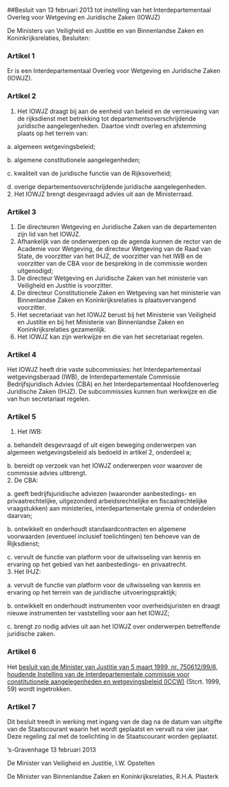 <meta http-equiv='Content-Type' content='text/html; charset=utf-8' />

##Besluit van 13 februari 2013 tot instelling van het Interdepartementaal Overleg voor Wetgeving en Juridische Zaken (IOWJZ)

De Ministers van Veiligheid en Justitie en van Binnenlandse Zaken en Koninkrijksrelaties,  Besluiten:    

### Artikel  1  

Er is een Interdepartementaal Overleg voor Wetgeving en Juridische Zaken (IOWJZ). 

### Artikel  2  

1.  Het IOWJZ draagt bij aan de eenheid van beleid en de vernieuwing van de rijksdienst met betrekking tot departementsoverschrijdende juridische aangelegenheden. Daartoe vindt overleg en afstemming plaats op het terrein van: 

a. algemeen wetgevingsbeleid;  

b. algemene constitutionele aangelegenheden;  

c. kwaliteit van de juridische functie van de Rijksoverheid;  

d. overige departementsoverschrijdende juridische aangelegenheden.     
2.  Het IOWJZ brengt desgevraagd advies uit aan de Ministerraad.  

### Artikel  3  

1.  De directeuren Wetgeving en Juridische Zaken van de departementen zijn lid van het IOWJZ.   
2.  Afhankelijk van de onderwerpen op de agenda kunnen de rector van de Academie voor Wetgeving, de directeur Wetgeving van de Raad van State, de voorzitter van het IHJZ, de voorzitter van het IWB en de voorzitter van de CBA voor de bespreking in de commissie worden uitgenodigd;   
3.  De directeur Wetgeving en Juridische Zaken van het ministerie van Veiligheid en Justitie is voorzitter.   
4.  De directeur Constitutionele Zaken en Wetgeving van het ministerie van Binnenlandse Zaken en Koninkrijksrelaties is plaatsvervangend voorzitter.   
5.  Het secretariaat van het IOWJZ berust bij het Ministerie van Veiligheid en Justitie en bij het Ministerie van Binnenlandse Zaken en Koninkrijksrelaties gezamenlijk.   
6.  Het IOWJZ kan zijn werkwijze en die van het secretariaat regelen.  

### Artikel  4  

Het IOWJZ heeft drie vaste subcommissies: het Interdepartementaal wetgevingsberaad (IWB), de Interdepartementale Commissie Bedrijfsjuridisch Advies (CBA) en het Interdepartementaal Hoofdenoverleg Juridische Zaken (IHJZ). De subcommissies kunnen hun werkwijze en die van hun secretariaat regelen. 

### Artikel  5  

1.  Het IWB: 

a. behandelt desgevraagd of uit eigen beweging onderwerpen van algemeen wetgevingsbeleid als bedoeld in artikel 2, onderdeel a;  

b. bereidt op verzoek van het IOWJZ onderwerpen voor waarover de commissie advies uitbrengt.     
2.  De CBA: 

a. geeft bedrijfsjuridische adviezen (waaronder aanbestedings- en privaatrechtelijke, uitgezonderd arbeidsrechtelijke en fiscaalrechtelijke vraagstukken) aan ministeries, interdepartementale gremia of onderdelen daarvan;  

b. ontwikkelt en onderhoudt standaardcontracten en algemene voorwaarden (eventueel inclusief toelichtingen) ten behoeve van de Rijksdienst;  

c. vervult de functie van platform voor de uitwisseling van kennis en ervaring op het gebied van het aanbestedings- en privaatrecht.     
3.  Het IHJZ: 

a. vervult de functie van platform voor de uitwisseling van kennis en ervaring op het terrein van de juridische uitvoeringspraktijk;  

b. ontwikkelt en onderhoudt instrumenten voor overheidsjuristen en draagt nieuwe instrumenten ter vaststelling voor aan het IOWJZ;  

c. brengt zo nodig advies uit aan het IOWJZ over onderwerpen betreffende juridische zaken.    

### Artikel  6  

Het [besluit van de Minister van Justitie van 5 maart 1999, nr. 750612/99/6, houdende Instelling van de Interdepartementale commissie voor constitutionele aangelegenheden en wetgevingsbeleid (ICCW)](../../../../../../../../../../ministeriele-regeling/instelling/interdepartementale/commissie/voor/constitutionele/etc/BWBR0010316/README.md) (Stcrt. 1999, 59) wordt ingetrokken. 

### Artikel  7  

Dit besluit treedt in werking met ingang van de dag na de datum van uitgifte van de Staatscourant waarin het wordt geplaatst en vervalt na vier jaar. 
Deze regeling zal met de toelichting in de Staatscourant worden geplaatst.   

’s-Gravenhage 
13 februari 2013   

De 
Minister van Veiligheid en Justitie, 
I.W. Opstelten   

De 
Minister van Binnenlandse Zaken en Koninkrijksrelaties, 
R.H.A. Plasterk     

